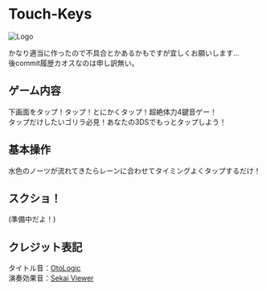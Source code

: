 # Touch-Keys  
![Logo](https://github.com/user-attachments/assets/1353713c-38cb-4c21-89b8-bab08d8ca351)  

かなり適当に作ったので不具合とかあるかもですが宜しくお願いします…  
後commit履歴カオスなのは申し訳無い。  

## ゲーム内容
下画面をタップ！タップ！とにかくタップ！超絶体力4鍵音ゲー！  
タップだけしたいゴリラ必見！あなたの3DSでもっとタップしよう！  

## 基本操作  
水色のノーツが流れてきたらレーンに合わせてタイミングよくタップするだけ！  

## スクショ！  
(準備中だよ！)

## クレジット表記  
タイトル音：[OtoLogic](https://otologic.jp)  
演奏効果音：[Sekai Viewer](https://sekai.best/asset_viewer/live/tap_se/custom02_rip/)
